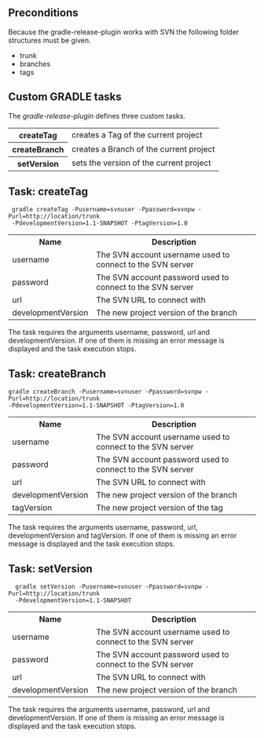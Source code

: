 ## Preconditions
 
Because the gradle-release-plugin works with SVN the following folder structures must be given.
 
  - trunk
  - branches
  - tags
 
## Custom GRADLE tasks
 
The *gradle-release-plugin* defines three custom tasks.

<table border="0">
	<tr>
		<th>createTag</th>
		<td>creates a Tag of the current project</th>
	</tr>
	<tr>
		<th>createBranch</th>
		<td>creates a Branch of the current project</th>
	</tr>
	<tr>
		<th>setVersion</th>
		<td>sets the version of the current project</th>
	</tr>
</table> 

## Task: createTag
 
     gradle createTag -Pusername=svnuser -Ppassword=svnpw -Purl=http://location/trunk 
     -PdevelopmentVersion=1.1-SNAPSHOT -PtagVersion=1.0
 
 <table border="0">
	<tr>
		<th>Name</th>
		<th>Description</th>
	</tr>
	<tr>
		<td>username</th>
		<td>The SVN account username used to connect to the SVN server</th>
	</tr>
	<tr>
		<td>password</th>
		<td>The SVN account password used to connect to the SVN server</th>
	</tr>
	<tr>
		<td>url</th>
		<td>The SVN URL to connect with</th>
	</tr>
	<tr>
		<td>developmentVersion</th>
		<td>The new project version of the branch</th>
	</tr>
</table> 
 
 The task requires the arguments username, password, url and developmentVersion.
 If one of them is missing an error message is displayed and the task execution stops.
 
## Task: createBranch
 
    gradle createBranch -Pusername=svnuser -Ppassword=svnpw -Purl=http://location/trunk 
    -PdevelopmentVersion=1.1-SNAPSHOT -PtagVersion=1.0
 
<table border="0">
	<tr>
		<th>Name</th>
		<th>Description</th>
	</tr>
	<tr>
		<td>username</th>
		<td>The SVN account username used to connect to the SVN server</th>
	</tr>
	<tr>
		<td>password</th>
		<td>The SVN account password used to connect to the SVN server</th>
	</tr>
	<tr>
		<td>url</th>
		<td>The SVN URL to connect with</th>
	</tr>
	<tr>
		<td>developmentVersion</th>
		<td>The new project version of the branch</th>
	</tr>
	<tr>
		<td>tagVersion</th>
		<td>The new project version of the tag</th>
	</tr>
</table> 
 
 The task requires the arguments username, password, url, developmentVersion and tagVersion.
 If one of them is missing an error message is displayed and the task execution stops.
 
 
## Task: setVersion
 
      gradle setVersion -Pusername=svnuser -Ppassword=svnpw -Purl=http://location/trunk 
      -PdevelopmentVersion=1.1-SNAPSHOT

<table border="0">
	<tr>
		<th>Name</th>
		<th>Description</th>
	</tr>
	<tr>
		<td>username</th>
		<td>The SVN account username used to connect to the SVN server</th>
	</tr>
	<tr>
		<td>password</th>
		<td>The SVN account password used to connect to the SVN server</th>
	</tr>
	<tr>
		<td>url</th>
		<td>The SVN URL to connect with</th>
	</tr>
	<tr>
		<td>developmentVersion</th>
		<td>The new project version of the branch</th>
	</tr>
</table> 
 
 The task requires the arguments username, password, url and developmentVersion.
 If one of them is missing an error message is displayed and the task execution stops.
 
 
